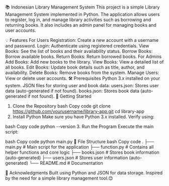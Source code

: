 📚 Indonesian Library Management System
This project is a simple Library Management System implemented in Python. The application allows users to register, log in, and manage library activities such as borrowing and returning books. It also includes an admin panel for managing books and user accounts.

💡 Features
For Users
Registration: Create a new account with a username and password.
Login: Authenticate using registered credentials.
View Books: See the list of books and their availability status.
Borrow Books: Borrow available books.
Return Books: Return borrowed books.
For Admins
Add Books: Add new books to the library.
View Books: View a detailed list of all books.
Edit Books: Update book details such as title, author, and availability.
Delete Books: Remove books from the system.
Manage Users: View or delete user accounts.
🛠️ Prerequisites
Python 3.x installed on your system.
JSON files for storing user and book data:
users.json: Stores user data (auto-generated if not found).
books.json: Stores book data (auto-generated if not found).
🚀 Getting Started
1. Clone the Repository
bash
Copy code
git clone https://github.com/yourusername/library-app.git
cd library-app
2. Install Python
Make sure you have Python 3.x installed. Verify using:

bash
Copy code
python --version
3. Run the Program
Execute the main script:

bash
Copy code
python main.py
📂 File Structure
bash
Copy code
.
├── main.py            # Main script for the application
├── function.py        # Contains all helper functions and core logic
├── books.json         # Stores book information (auto-generated)
├── users.json         # Stores user information (auto-generated)
└── README.md          # Documentation


📝 Acknowledgments
Built using Python and JSON for data storage.
Inspired by the need for a simple library management tool.😊
